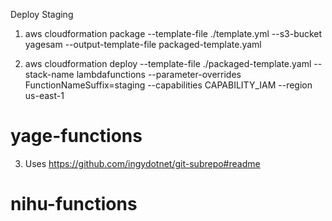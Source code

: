 Deploy Staging
1. aws cloudformation package     --template-file ./template.yml     --s3-bucket yagesam     --output-template-file packaged-template.yaml

2. aws cloudformation deploy --template-file ./packaged-template.yaml --stack-name lambdafunctions --parameter-overrides FunctionNameSuffix=staging --capabilities CAPABILITY_IAM --region us-east-1
# yage-functions


3. Uses https://github.com/ingydotnet/git-subrepo#readme

# nihu-functions
